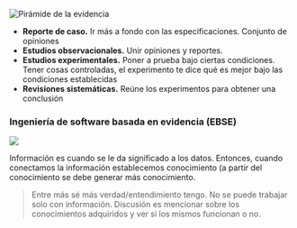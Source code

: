 ![Pirámide de la evidencia](https://scontent.fuio13-1.fna.fbcdn.net/v/t1.6435-9/178731326_3912113615583943_7678686918855315176_n.png?_nc_cat=111&ccb=1-7&_nc_sid=13d280&_nc_eui2=AeFl7L494h6WEDLhcAQqItpcQXzVNM7AH2tBfNU0zsAfa5xulJbsKP_HyE88jt6uHjIpJmd6AgUM6J8gFp4Vnou9&_nc_ohc=1vrjOZJqV8wQ7kNvgHcuFXX&_nc_ht=scontent.fuio13-1.fna&oh=00_AYBoCRykk4tVClAf_vriu2q6b2ZO0nyCksmeHdhw_PWYCw&oe=66EEA159)

- **Reporte de caso.** Ir más a fondo con las especificaciones. Conjunto de opiniones
- **Estudios observacionales.** Unir opiniones y reportes.
- **Estudios experimentales.** Poner a prueba bajo ciertas condiciones. Tener cosas controladas, el experimento te dice qué es mejor bajo las condiciones establecidas
- **Revisiones sistemáticas.** Reúne los experimentos para obtener una conclusión
### Ingeniería de software basada en evidencia (EBSE)
![](https://cdpadillal.wordpress.com/wp-content/uploads/2014/11/cadena.jpg)

Información es cuando se le da significado a los datos. Entonces, cuando conectamos la información establecemos conocimiento (a partir del conocimiento se debe generar más conocimiento.

> Entre más sé más verdad/entendimiento tengo. No se puede trabajar solo con información. Discusión es mencionar sobre los conocimientos adquiridos y ver si los mismos funcionan o no.